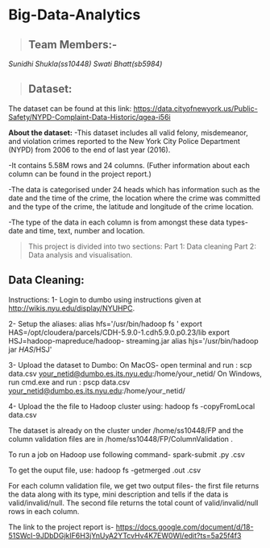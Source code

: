 # **Big-Data-Analytics** 

>## **Team Members:-**
  *Sunidhi Shukla(ss10448)
   Swati Bhatt(sb5984)*

>## **Dataset:**
The dataset can be found at this link: https://data.cityofnewyork.us/Public-Safety/NYPD-Complaint-Data-Historic/qgea-i56i

**About the dataset:** 
-This dataset includes all valid felony, misdemeanor, and violation crimes reported to the New York City Police Department (NYPD) from 2006 to the end of last year (2016). 

-It contains 5.58M rows and 24 columns. (Futher information about each column can be found in the project report.)

-The data is categorised under 24 heads which has information such as the date and the time of the crime, the location where the crime was committed and the type of the crime, the latitude and longitude of the crime location.

-The type of the data in each column is from amongst these data types- date and time, text, number and location.

>This project is divided into two sections:
Part 1: Data cleaning
Part 2: Data analysis and visualisation.

## **Data Cleaning:**
Instructions:
1- Login to dumbo using instructions given at http://wikis.nyu.edu/display/NYUHPC.

2- Setup the aliases:
  alias hfs='/usr/bin/hadoop fs ' export HAS=/opt/cloudera/parcels/CDH-5.9.0-1.cdh5.9.0.p0.23/lib export HSJ=hadoop-mapreduce/hadoop-   streaming.jar  alias hjs='/usr/bin/hadoop jar $HAS/$HSJ'
  
3- Upload the dataset to Dumbo:
   On MacOS- open terminal and run : scp data.csv your_netid@dumbo.es.its.nyu.edu:/home/your_netid/
   On Windows, run cmd.exe and run : pscp data.csv your_netid@dumbo.es.its.nyu.edu:/home/your_netid/
   
4- Upload the the file to Hadoop cluster using: hadoop fs -copyFromLocal data.csv

The dataset is already on the cluster under /home/ss10448/FP and the column validation files are in /home/ss10448/FP/ColumnValidation .

To run a job on Hadoop use following command-
spark-submit <python-code>.py <dataset>.csv

To get the ouput file, use:
hadoop fs -getmerged <file-name>.out <file-name>.csv

For each column validation file, we get two output files- the first file returns the data along with its type, mini description and tells if the data is valid/invalid/null.
The second file returns the total count of valid/invalid/null rows in each column.

The link to the project report is- https://docs.google.com/document/d/18-51SWcI-9JDbDGjkIF6H3jYnUyA2YTcvHv4K7EW0WI/edit?ts=5a25f4f3 

